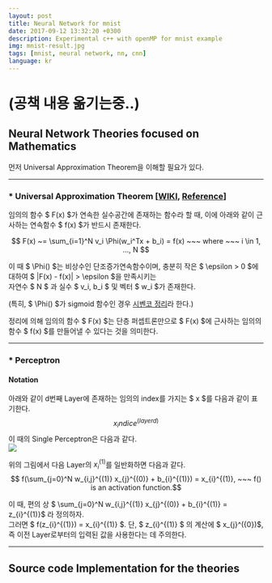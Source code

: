 ```yaml
---
layout: post
title: Neural Network for mnist
date: 2017-09-12 13:32:20 +0300
description: Experimental c++ with openMP for mnist example
img: mnist-result.jpg
tags: [mnist, neural network, nn, cnn]
language: kr
---
```

# (공책 내용 옮기는중..)

## Neural Network Theories focused on Mathematics

먼저 Universal Approximation Theorem을 이해할 필요가 있다.

----------------------------------------------------------------------------------------------------------------------------------

### * Universal Approximation Theorem [[WIKI](https://en.wikipedia.org/wiki/Universal_approximation_theorem), [Reference](http://mcneela.github.io/machine_learning/2017/03/21/Universal-Approximation-Theorem.html)]

임의의 함수 $ F(x) $가 연속한 실수공간에 존재하는 함수라 할 때, 이에 아래와 같이 근사하는 연속함수 $ f(x) $가 반드시 존재한다.

$$ F(x) ~= \sum_{i=1}^N v_i \Phi(w_i^Tx + b_i) = f(x) ~~~ where ~~~ i \in 1, ..., N $$

이 때 $ \Phi() $는 비상수인 단조증가연속함수이며, 충분히 작은 $ \epsilon > 0 $에 대하여 $ |F(x) -  f(x)| > \epsilon $을 만족시키는  
자연수 $ N $ 과 실수 $ v_i, b_i $ 및 벡터 $ w_i $가 존재한다.  


(특히, $ \Phi() $가 sigmoid 함수인 경우 [시벤코 정리](https://ko.wikipedia.org/wiki/%EC%8B%9C%EB%B2%A4%EC%BD%94_%EC%A0%95%EB%A6%AC)라 한다.)

정리에 의해 임의의 함수 $ F(x) $는 단층 퍼셉트론만으로 $ F(x) $에 근사하는 임의의 함수 $ f(x) $를 만들어낼 수 있다는 것을 의미한다.  

----------------------------------------------------------------------------------------------------------------------------------

### * Perceptron  
#### Notation  
아래와 같이 d번째 Layer에 존재하는 임의의 index를 가지는 $ x $를 다음과 같이 표기한다.  
$$ x_indice^(layer d) $$
이 때의 Single Perceptron은 다음과 같다.  
<img src="http://artrointel.github.io/assets/projects/neural-network/perceptron.JPG" />  

위의 그림에서 다음 Layer의 $x_{i}^{(1)}$를 일반화하면 다음과 같다.  
$$ f(\sum_{j=0}^N w_{i,j}^{(1)} x_{j}^{(0)} + b_{i}^{(1)}) = x_{i}^{(1)}, ~~~ f() is an activation function.$$

이 때, 편의 상 $ \sum_{j=0}^N w_{i,j}^{(1)} x_{j}^{(0)} + b_{i}^{(1)} = z_{i}^{(1)}$ 라 정의하자.  
그러면 $ f(z_{i}^{(1)}) = x_{i}^{(1)} $. 단, $ z_{i}^{(1)} $ 의 계산에 $ x_{j}^({0})$, 즉 이전 Layer로부터의 입력된 값을 사용한다는 데 주의한다.  


------------------------------------------------------------

## Source code Implementation for the theories

